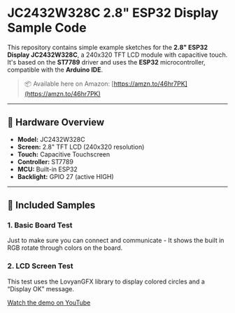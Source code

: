 # JC2432W328C 2.8" ESP32 Display Sample Code

This repository contains simple example sketches for the **2.8" ESP32 Display JC2432W328C**, a 240x320 TFT LCD module with capacitive touch. It's based on the **ST7789** driver and uses the **ESP32** microcontroller, compatible with the **Arduino IDE**.

> 📦 Available here on Amazon: [https://amzn.to/46hr7PK](https://amzn.to/46hr7PK)

---

## 🔧 Hardware Overview

- **Model:** JC2432W328C
- **Screen:** 2.8" TFT LCD (240x320 resolution)
- **Touch:** Capacitive Touchscreen
- **Controller:** ST7789
- **MCU:** Built-in ESP32
- **Backlight:** GPIO 27 (active HIGH)

---

## 📁 Included Samples

### 1. Basic Board Test
Just to make sure you can connect and communicate - It shows the built in RGB rotate through colors on the board.


### 2. LCD Screen Test
This test uses the LovyanGFX library to display colored circles and a “Display OK” message.


[Watch the demo on YouTube](https://youtu.be/Q_S0smJb_ac)
